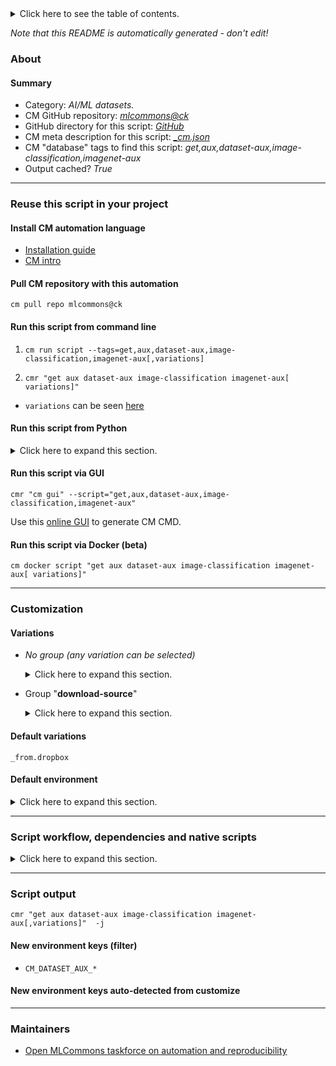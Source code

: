<details>
<summary>Click here to see the table of contents.</summary>

* [About](#about)
* [Summary](#summary)
* [Reuse this script in your project](#reuse-this-script-in-your-project)
  * [ Install CM automation language](#install-cm-automation-language)
  * [ Check CM script flags](#check-cm-script-flags)
  * [ Run this script from command line](#run-this-script-from-command-line)
  * [ Run this script from Python](#run-this-script-from-python)
  * [ Run this script via GUI](#run-this-script-via-gui)
  * [ Run this script via Docker (beta)](#run-this-script-via-docker-(beta))
* [Customization](#customization)
  * [ Variations](#variations)
  * [ Default environment](#default-environment)
* [Script workflow, dependencies and native scripts](#script-workflow-dependencies-and-native-scripts)
* [Script output](#script-output)
* [New environment keys (filter)](#new-environment-keys-(filter))
* [New environment keys auto-detected from customize](#new-environment-keys-auto-detected-from-customize)
* [Maintainers](#maintainers)

</details>

*Note that this README is automatically generated - don't edit!*

### About

#### Summary

* Category: *AI/ML datasets.*
* CM GitHub repository: *[mlcommons@ck](https://github.com/mlcommons/ck/tree/master/cm-mlops)*
* GitHub directory for this script: *[GitHub](https://github.com/mlcommons/ck/tree/master/cm-mlops/script/get-dataset-imagenet-aux)*
* CM meta description for this script: *[_cm.json](_cm.json)*
* CM "database" tags to find this script: *get,aux,dataset-aux,image-classification,imagenet-aux*
* Output cached? *True*
___
### Reuse this script in your project

#### Install CM automation language

* [Installation guide](https://github.com/mlcommons/ck/blob/master/docs/installation.md)
* [CM intro](https://doi.org/10.5281/zenodo.8105339)

#### Pull CM repository with this automation

```cm pull repo mlcommons@ck```


#### Run this script from command line

1. `cm run script --tags=get,aux,dataset-aux,image-classification,imagenet-aux[,variations] `

2. `cmr "get aux dataset-aux image-classification imagenet-aux[ variations]" `

* `variations` can be seen [here](#variations)

#### Run this script from Python

<details>
<summary>Click here to expand this section.</summary>

```python

import cmind

r = cmind.access({'action':'run'
                  'automation':'script',
                  'tags':'get,aux,dataset-aux,image-classification,imagenet-aux'
                  'out':'con',
                  ...
                  (other input keys for this script)
                  ...
                 })

if r['return']>0:
    print (r['error'])

```

</details>


#### Run this script via GUI

```cmr "cm gui" --script="get,aux,dataset-aux,image-classification,imagenet-aux"```

Use this [online GUI](https://cKnowledge.org/cm-gui/?tags=get,aux,dataset-aux,image-classification,imagenet-aux) to generate CM CMD.

#### Run this script via Docker (beta)

`cm docker script "get aux dataset-aux image-classification imagenet-aux[ variations]" `

___
### Customization


#### Variations

  * *No group (any variation can be selected)*
    <details>
    <summary>Click here to expand this section.</summary>

    * `_2012`
      - Environment variables:
        - *CM_DATASET_AUX_VER*: `2012`
      - Workflow:

    </details>


  * Group "**download-source**"
    <details>
    <summary>Click here to expand this section.</summary>

    * `_from.berkeleyvision`
      - Environment variables:
        - *CM_WGET_URL*: `http://dl.caffe.berkeleyvision.org/caffe_ilsvrc12.tar.gz`
      - Workflow:
    * **`_from.dropbox`** (default)
      - Environment variables:
        - *CM_WGET_URL*: `https://www.dropbox.com/s/92n2fyej3lzy3s3/caffe_ilsvrc12.tar.gz`
      - Workflow:

    </details>


#### Default variations

`_from.dropbox`
#### Default environment

<details>
<summary>Click here to expand this section.</summary>

These keys can be updated via `--env.KEY=VALUE` or `env` dictionary in `@input.json` or using script flags.


</details>

___
### Script workflow, dependencies and native scripts

<details>
<summary>Click here to expand this section.</summary>

  1. Read "deps" on other CM scripts from [meta](https://github.com/mlcommons/ck/tree/master/cm-mlops/script/get-dataset-imagenet-aux/_cm.json)
  1. Run "preprocess" function from customize.py
  1. Read "prehook_deps" on other CM scripts from [meta](https://github.com/mlcommons/ck/tree/master/cm-mlops/script/get-dataset-imagenet-aux/_cm.json)
  1. ***Run native script if exists***
     * [run.bat](https://github.com/mlcommons/ck/tree/master/cm-mlops/script/get-dataset-imagenet-aux/run.bat)
     * [run.sh](https://github.com/mlcommons/ck/tree/master/cm-mlops/script/get-dataset-imagenet-aux/run.sh)
  1. Read "posthook_deps" on other CM scripts from [meta](https://github.com/mlcommons/ck/tree/master/cm-mlops/script/get-dataset-imagenet-aux/_cm.json)
  1. Run "postrocess" function from customize.py
  1. Read "post_deps" on other CM scripts from [meta](https://github.com/mlcommons/ck/tree/master/cm-mlops/script/get-dataset-imagenet-aux/_cm.json)
</details>

___
### Script output
`cmr "get aux dataset-aux image-classification imagenet-aux[,variations]"  -j`
#### New environment keys (filter)

* `CM_DATASET_AUX_*`
#### New environment keys auto-detected from customize

___
### Maintainers

* [Open MLCommons taskforce on automation and reproducibility](https://github.com/mlcommons/ck/blob/master/docs/taskforce.md)